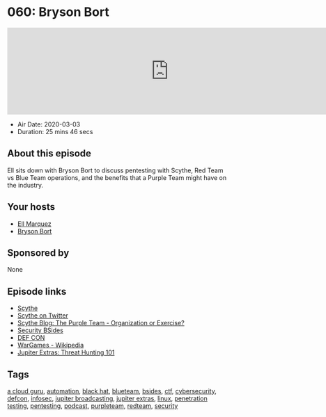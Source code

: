 # 060: Bryson Bort

<iframe src="https://player.fireside.fm/v2/WTrMvATU+pv4VLgdk?theme=dark" width="740" height="200" frameborder="0" scrolling="no"></iframe>

* Air Date: 2020-03-03
* Duration: 25 mins 46 secs

## About this episode

Ell sits down with Bryson Bort to discuss pentesting with Scythe, Red Team vs Blue Team operations, and the benefits that a Purple Team might have on the industry.

## Your hosts
* [Ell Marquez](https://extras.show//hosts/ell)
* [Bryson Bort](https://extras.show//guests/brysonbort)

## Sponsored by

None



## Episode links

  * [Scythe](https://www.scythe.io/ "Scythe")
  * [Scythe on Twitter](https://twitter.com/scythe_io "Scythe on Twitter")
  * [Scythe Blog: The Purple Team - Organization or Exercise?](https://www.scythe.io/blog/the-purple-team-organization-or-exercise "Scythe Blog: The Purple Team - Organization or Exercise?")
  * [Security BSides](http://www.securitybsides.com/ "Security BSides")
  * [DEF CON](https://www.defcon.org/ "DEF CON")
  * [WarGames - Wikipedia](https://en.wikipedia.org/wiki/WarGames "WarGames - Wikipedia")
  * [Jupiter Extras: Threat Hunting 101](https://extras.show/30 "Jupiter Extras: Threat Hunting 101")



## Tags

[a cloud guru](https://extras.show//tags/a%20cloud%20guru), [automation](https://extras.show//tags/automation), [black hat](https://extras.show//tags/black%20hat), [blueteam](https://extras.show//tags/blueteam), [bsides](https://extras.show//tags/bsides), [ctf](https://extras.show//tags/ctf), [cybersecurity](https://extras.show//tags/cybersecurity), [defcon](https://extras.show//tags/defcon), [infosec](https://extras.show//tags/infosec), [jupiter broadcasting](https://extras.show//tags/jupiter%20broadcasting), [jupiter extras](https://extras.show//tags/jupiter%20extras), [linux](https://extras.show//tags/linux), [penetration testing](https://extras.show//tags/penetration%20testing), [pentesting](https://extras.show//tags/pentesting), [podcast](https://extras.show//tags/podcast), [purpleteam](https://extras.show//tags/purpleteam), [redteam](https://extras.show//tags/redteam), [security](https://extras.show//tags/security)